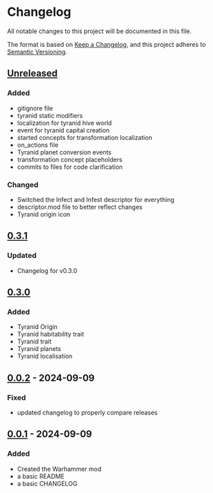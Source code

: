 # Changelog

All notable changes to this project will be documented in this file.

The format is based on [Keep a Changelog](https://keepachangelog.com/en/1.1.0/),
and this project adheres to [Semantic Versioning](https://semver.org/spec/v2.0.0.html).

## [Unreleased]

### Added

- gitignore file
- tyranid static modifiers
- localization for tyranid hive world
- event for tyranid capital creation
- started concepts for transformation localization
- on_actions file
- Tyranid planet conversion events
- transformation concept placeholders
- commits to files for code clarification

### Changed

- Switched the Infect and Infest descriptor for everything
- descriptor.mod file to better reflect changes
- Tyranid origin icon

## [0.3.1]

### Updated 

- Changelog for v0.3.0

## [0.3.0]

### Added

- Tyranid Origin
- Tyranid habitability trait
- Tyranid trait
- Tyranid planets
- Tyranid localisation

## [0.0.2] - 2024-09-09

### Fixed

- updated changelog to properly compare releases

## [0.0.1] - 2024-09-09

### Added

- Created the Warhammer mod
- a basic README
- a basic CHANGELOG

[Unreleased]: https://github.com/VargrSkaoi/Warhammer/compare/v0.3.0...HEAD
[0.3.1]: https://github.com/VargrSkaoi/Warhammer/compare/v0.3.0...v0.3.1
[0.3.0]: https://github.com/VargrSkaoi/Warhammer/compare/v0.0.2...v0.3.0
[0.0.2]: https://github.com/VargrSkaoi/Warhammer/compare/v0.0.1...v0.0.2
[0.0.1]: https://github.com/VargrSkaoi/Warhammer/releases/tag/v0.0.1